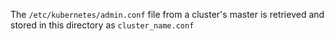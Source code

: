 The ```/etc/kubernetes/admin.conf``` file from a cluster's master is retrieved and stored in this directory as ```cluster_name.conf```